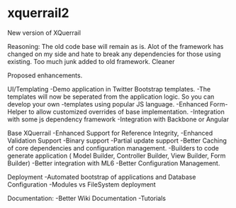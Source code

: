 xquerrail2
==========

New version of XQuerrail

Reasoning:
  The old code base will remain as is.
  Alot of the framework has changed on my side and hate to break any dependencies for those using existing.
  Too much junk added to old framework.
  Cleaner
  
Proposed enhancements.

UI/Templating
  -Demo application in Twitter Bootstrap templates.
  -The templates will now be seperated from the application logic. So you can develop your own 
  -templates using popular JS language.
  -Enhanced Form-Helper to allow customized overrides of base implementation.
  -Integration with some js dependency framework
  -Integration with Backbone or Angular

Base XQuerrail
  -Enhanced Support for Reference Integrity, 
  -Enhanced Validation Support
  -Binary support
  -Partial update support
  -Better Caching of core dependencies and configuration management.
  -Builders to code generate application ( Model Builder, Controller Builder, View Builder, Form Builder)
  -Better integration with ML6 
  -Better Configuration Management.

Deployment
  -Automated bootstrap of applications and Database Configuration
  -Modules vs FileSystem deployment
  
Documentation:
  -Better Wiki Documentation
  -Tutorials
  

  
  
  
